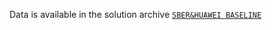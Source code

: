 Data is available in the solution archive [`SBER&HUAWEI BASELINE`](https://aij-2019.s3.eu-central-1.amazonaws.com/public/sber_and_huawei_baseline_v5.zip)
